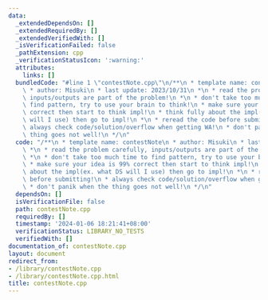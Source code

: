 ```yaml
---
data:
  _extendedDependsOn: []
  _extendedRequiredBy: []
  _extendedVerifiedWith: []
  _isVerificationFailed: false
  _pathExtension: cpp
  _verificationStatusIcon: ':warning:'
  attributes:
    links: []
  bundledCode: "#line 1 \"contestNote.cpp\"\n/**\n * template name: contestNote\n\
    \ * author: Misuki\n * last update: 2023/10/31\n *\n * read the problem carefully,\
    \ inputs/outputs are part of the problem!\n *\n * don't take too much time to\
    \ find pattern, try to use your brain to think!\n * make sure your idea is 99%\
    \ correct then start to think impl!\n * think fully about the impl(ex. what DS\
    \ will I use) then go to impl!\n *\n * reread the code before submitting!\n *\
    \ always check code/solution/overflow when getting WA!\n * don't panik when the\
    \ thing goes not well!\n */\n"
  code: "/**\n * template name: contestNote\n * author: Misuki\n * last update: 2023/10/31\n\
    \ *\n * read the problem carefully, inputs/outputs are part of the problem!\n\
    \ *\n * don't take too much time to find pattern, try to use your brain to think!\n\
    \ * make sure your idea is 99% correct then start to think impl!\n * think fully\
    \ about the impl(ex. what DS will I use) then go to impl!\n *\n * reread the code\
    \ before submitting!\n * always check code/solution/overflow when getting WA!\n\
    \ * don't panik when the thing goes not well!\n */\n"
  dependsOn: []
  isVerificationFile: false
  path: contestNote.cpp
  requiredBy: []
  timestamp: '2024-01-06 18:21:41+08:00'
  verificationStatus: LIBRARY_NO_TESTS
  verifiedWith: []
documentation_of: contestNote.cpp
layout: document
redirect_from:
- /library/contestNote.cpp
- /library/contestNote.cpp.html
title: contestNote.cpp
---
```

